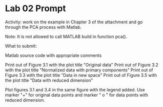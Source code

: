 # Lab 02 Prompt

Activity: work on the example in Chapter 3 of the attachment and go through the PCA process with Matlab. 

Note: It is not allowed to call MATLAB build in function pca(). 

What to submit:

Matlab source code with appropriate comments

Print out of Figure 3.1 with the plot title "Original data"
Print out of Figure 3.2 with the plot title "Normalized data with primary components"
Print out of Figure 3.3 with the plot title "Data in new space"
Print out of Figure 3.5 with the plot title "Data with reduced dimension"

Plot figures 3.1 and 3.4 in the same figure with the legend added.  Use marker "+" for original data points and marker " o " for data points with reduced dimension.  
